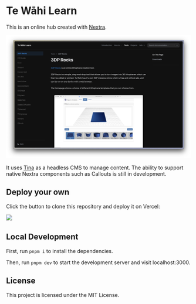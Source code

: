 # Te Wāhi Learn

This is an online hub created with [Nextra](https://nextra.site).

[![](screenshot.png)](https://learn.tewahi.com)

It uses [Tina](https://tina.io) as a headless CMS to manage content. The ability to support native Nextra components such as Callouts is still in development.

## Deploy your own

Click the button to clone this repository and deploy it on Vercel:

[![](https://vercel.com/button)](https://vercel.com/new/clone?s=https%3A%2F%2Fgithub.com%2Fshuding%2Fnextra-docs-template&showOptionalTeamCreation=false)

## Local Development

First, run `pnpm i` to install the dependencies.

Then, run `pnpm dev` to start the development server and visit localhost:3000.

## License

This project is licensed under the MIT License.
